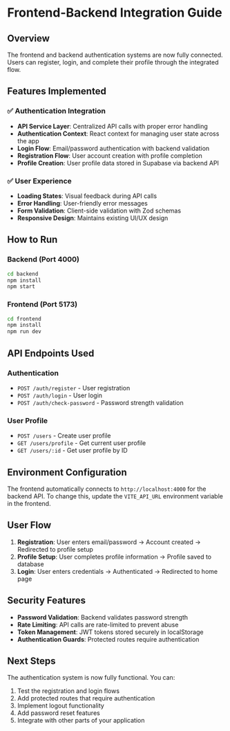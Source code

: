 # Frontend-Backend Integration Guide

## Overview
The frontend and backend authentication systems are now fully connected. Users can register, login, and complete their profile through the integrated flow.

## Features Implemented

### ✅ Authentication Integration
- **API Service Layer**: Centralized API calls with proper error handling
- **Authentication Context**: React context for managing user state across the app
- **Login Flow**: Email/password authentication with backend validation
- **Registration Flow**: User account creation with profile completion
- **Profile Creation**: User profile data stored in Supabase via backend API

### ✅ User Experience
- **Loading States**: Visual feedback during API calls
- **Error Handling**: User-friendly error messages
- **Form Validation**: Client-side validation with Zod schemas
- **Responsive Design**: Maintains existing UI/UX design

## How to Run

### Backend (Port 4000)
```bash
cd backend
npm install
npm start
```

### Frontend (Port 5173)
```bash
cd frontend
npm install
npm run dev
```

## API Endpoints Used

### Authentication
- `POST /auth/register` - User registration
- `POST /auth/login` - User login
- `POST /auth/check-password` - Password strength validation

### User Profile
- `POST /users` - Create user profile
- `GET /users/profile` - Get current user profile
- `GET /users/:id` - Get user profile by ID

## Environment Configuration

The frontend automatically connects to `http://localhost:4000` for the backend API. To change this, update the `VITE_API_URL` environment variable in the frontend.

## User Flow

1. **Registration**: User enters email/password → Account created → Redirected to profile setup
2. **Profile Setup**: User completes profile information → Profile saved to database
3. **Login**: User enters credentials → Authenticated → Redirected to home page

## Security Features

- **Password Validation**: Backend validates password strength
- **Rate Limiting**: API calls are rate-limited to prevent abuse
- **Token Management**: JWT tokens stored securely in localStorage
- **Authentication Guards**: Protected routes require authentication

## Next Steps

The authentication system is now fully functional. You can:
1. Test the registration and login flows
2. Add protected routes that require authentication
3. Implement logout functionality
4. Add password reset features
5. Integrate with other parts of your application
